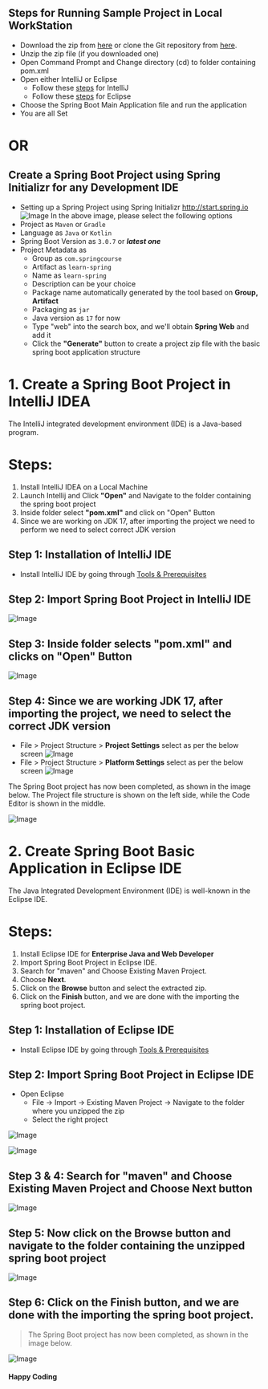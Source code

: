 ## Steps for Running Sample Project in Local WorkStation
- Download the zip from [here](https://github.com/bsmahi/springframework-course/blob/main/learn-spring.zip) or clone the Git repository from [here](https://github.com/bsmahi/springframework-course/tree/6bb42d20b052cddeb4dc5a6a6919e348a6e8fd4e/learn-spring).
- Unzip the zip file (if you downloaded one)
- Open Command Prompt and Change directory (cd) to folder containing pom.xml
- Open either IntelliJ or Eclipse
  - Follow these [steps](https://github.com/bsmahi/springframework-course/blob/main/LocalDevelopmentSteps.md#1-create-a-spring-boot-project-in-intellij-idea) for IntelliJ
  - Follow these [steps](https://github.com/bsmahi/springframework-course/blob/main/LocalDevelopmentSteps.md#1-create-a-spring-boot-project-in-intellij-idea) for Eclipse 
- Choose the Spring Boot Main Application file and run the application
- You are all Set

# OR

## Create a Spring Boot Project using Spring Initializr for any Development IDE
- Setting up a Spring Project using Spring Initializr http://start.spring.io
  ![Image](./images/CreateSpringBootProject.png "Create Spring Boot")
  In the above image, please select the following options
- Project as `Maven` or `Gradle`
- Language as `Java` or `Kotlin`
- Spring Boot Version as `3.0.7` or _**latest one**_
- Project Metadata as
  - Group as `com.springcourse`
  - Artifact as `learn-spring`
  - Name as `learn-spring`
  - Description can be your choice
  - Package name automatically generated by the tool based on **Group, Artifact**
  - Packaging as `jar`
  - Java version as `17` for now
  - Type "web" into the search box, and we'll obtain **Spring Web** and add it
  - Click the **"Generate"** button to create a project zip file with the basic spring boot application structure

# 1. Create a Spring Boot Project in IntelliJ IDEA

The IntelliJ integrated development environment (IDE) is a Java-based program.

# **Steps:**

1. Install IntelliJ IDEA on a Local Machine
2. Launch Intellij and Click **"Open"** and Navigate to the folder containing the spring boot project
3. Inside folder select **"pom.xml"** and click on "Open" Button
4. Since we are working on JDK 17, after importing the project we need to perform we need to select correct JDK version

## Step 1: Installation of IntelliJ IDE

- Install IntelliJ IDE by going through [Tools & Prerequisites](ToolsForTheCourse.md)

## Step 2: Import Spring Boot Project in IntelliJ IDE

![Image](./images/IntelliJLauncher.png "Intellij Launcher")

## Step 3: Inside folder selects **"pom.xml"** and clicks on "Open" Button
![Image](./images/IntelliJProjectSelect.png "Intellij Project Select")

## Step 4: Since we are working JDK 17, after importing the project, we need to select the correct JDK version
- File > Project Structure > **Project Settings** select as per the below screen
  ![Image](./images/JdkSelectProject.png "Intellij Jdk Project")
- File > Project Structure > **Platform Settings** select as per the below screen
  ![Image](./images/JdkPlatformSettings.png "Intellij Jdk Platform")

The Spring Boot project has now been completed, as shown in the image below. The Project file structure is shown on the left side, while the Code Editor is shown in the middle.

![Image](./images/IntelliJProjectLaunch.png "Intellij Project Select")

# 2. Create Spring Boot Basic Application in Eclipse IDE

The Java Integrated Development Environment (IDE) is well-known in the Eclipse IDE.

# **Steps:**

1. Install Eclipse IDE for **Enterprise Java and Web Developer**
2. Import Spring Boot Project in Eclipse IDE.
3. Search for "maven" and Choose Existing Maven Project.
4. Choose **Next**.
5. Click on the **Browse** button and select the extracted zip.
6. Click on the **Finish** button, and we are done with the importing the spring boot project.

## Step 1: Installation of Eclipse IDE

- Install Eclipse IDE by going through [Tools & Prerequisites](ToolsForTheCourse.md)

## Step 2: Import Spring Boot Project in Eclipse IDE

- Open Eclipse
    - File -> Import -> Existing Maven Project -> Navigate to the folder where you unzipped the zip
    - Select the right project

![Image](./images/EclipseLauncher.png "Eclipse Launcher")

![Image](./images/ImportEclispe.png "Import Eclipse Project")

## Step 3 & 4: Search for "maven" and Choose Existing Maven Project and Choose **Next** button

![Image](./images/SearchMaven.png "Search for Maven")

## Step 5: Now click on the **Browse** button and navigate to the folder containing the unzipped spring boot project
![Image](./images/SelectSBProject.png "Select Spring Boot Project")

## Step 6: Click on the **Finish** button, and we are done with the importing the spring boot project.
> The Spring Boot project has now been completed, as shown in the image below.

![Image](./images/InitialSBProjectScreen.png "Initial Project Screen")

#### Happy Coding 